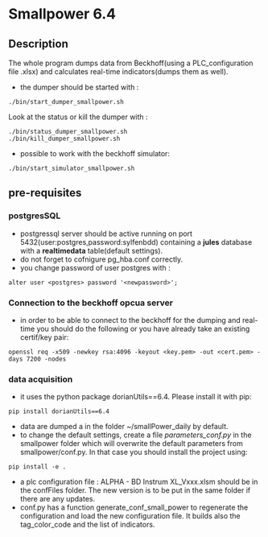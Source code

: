 # Smallpower 6.4

## Description
The whole program dumps data from Beckhoff(using a PLC_configuration file .xlsx) and calculates real-time indicators(dumps them as well).
- the dumper should be started with :
```
./bin/start_dumper_smallpower.sh
```
Look at the status or kill the dumper with :
```
./bin/status_dumper_smallpower.sh
./bin/kill_dumper_smallpower.sh
```

- possible to work with the beckhoff simulator:
```
./bin/start_simulator_smallpower.sh
```

## pre-requisites

### postgresSQL
- postgressql server should be active running on port 5432(user:postgres,password:sylfenbdd) containing a **jules** database with a **realtimedata** table(default settings).
- do not forget to cofnigure pg_hba.conf correctly.
- you change password of user postgres with :
```shell
alter user <postgres> password '<newpassword>';
```  

### Connection to the beckhoff opcua server
- in order to be able to connect to the beckhoff for the dumping and real-time you should do the following or you have already take an existing certif/key pair:
```shell
openssl req -x509 -newkey rsa:4096 -keyout <key.pem> -out <cert.pem> -days 7200 -nodes
```

### data acquisition
- it uses the python package dorianUtils==6.4. Please install it with pip:
```
pip install dorianUtils==6.4
```
- data are dumped a in the folder ~/smallPower_daily by default.
- to change the default settings, create a file *parameters_conf.py* in the smallpower folder which will overwrite the default parameters from smallpower/conf.py. In that case you should install the project using:
```
pip install -e .
```
- a plc configuration file : ALPHA - BD Instrum XL_Vxxx.xlsm should be in the confFiles folder. The new version is to be put in the same folder if there are any updates.
- conf.py has a function generate_conf_small_power to regenerate the configuration and load the new configuration file. It builds also the tag_color_code and the list of indicators.
